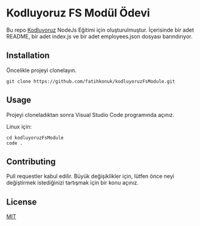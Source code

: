 # Kodluyoruz FS Modül Ödevi
Bu repo [Kodluyoruz](http://www.kodluyoruz.org/) NodeJs Eğitimi için oluşturulmuştur. İçerisinde bir adet README, bir adet index.js ve bir adet employees.json dosyası barındırıyor.

## Installation
Öncelikle projeyi clonelayın.
```
git clone https://github.com/fatihkonuk/kodluyoruzFsModule.git
```

## Usage
Projeyi cloneladıktan sonra Visual Studio Code programında açınız.

Linux için:
```
cd kodluyoruzFsModule
code .
```

## Contributing
Pull requestler kabul edilir. Büyük değişiklikler için, lütfen önce neyi değiştirmek istediğinizi tartışmak için bir konu açınız.

## License
[MIT](https://choosealicense.com/licenses/mit/)